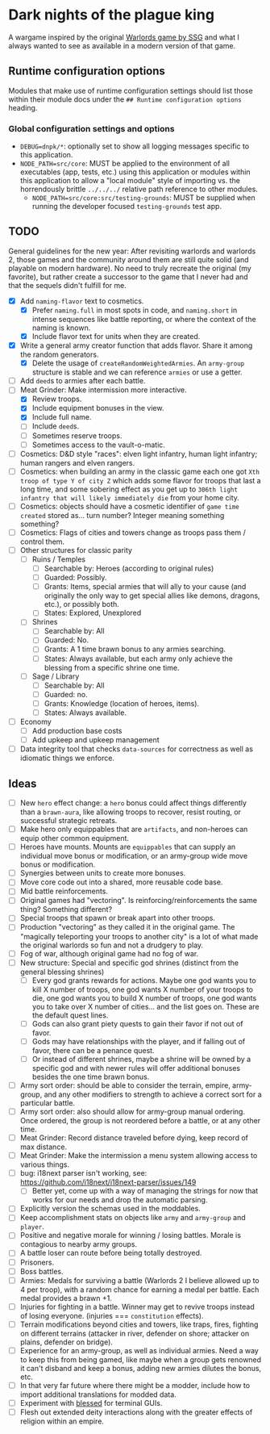 # Dark nights of the plague king

A wargame inspired by the original [Warlords game by SSG](https://en.wikipedia.org/wiki/Warlords_(1990_video_game)) and what I always wanted to see as available in a modern version of that game.

## Runtime configuration options

Modules that make use of runtime configuration settings should list those within their module docs under the `## Runtime configuration options` heading.

### Global configuration settings and options

* `DEBUG=dnpk/*`: optionally set to show all logging messages specific to this application.
* `NODE_PATH=src/core`: MUST be applied to the environment of all executables (app, tests, etc.) using this application or modules within this application to allow a "local module" style of importing vs. the horrendously brittle `../../../` relative path reference to other modules.
    * `NODE_PATH=src/core:src/testing-grounds`: MUST be supplied when running the developer focused `testing-grounds` test app.

## TODO

General guidelines for the new year: After revisiting warlords and warlords 2, those games and the community around them are still quite solid (and playable on modern hardware). No need to truly recreate the original (my favorite), but rather create a successor to the game that I never had and that the sequels didn't fulfill for me.

- [X] Add `naming-flavor` text to cosmetics.
    - [X] Prefer `naming.full` in most spots in code, and `naming.short` in intense sequences like battle reporting, or where the context of the naming is known.
    - [X] Include flavor text for units when they are created.
- [X] Write a general army creator function that adds flavor. Share it among the random generators.
    - [X] Delete the usage of `createRandomWeightedArmies`. An `army-group` structure is stable and we can reference `armies` or use a getter.
- [ ] Add `deed`s to armies after each battle.
- [ ] Meat Grinder: Make intermission more interactive.
    - [X] Review troops.
    - [X] Include equipment bonuses in the view.
    - [X] Include full name.
    - [ ] Include `deed`s.
    - [ ] Sometimes reserve troops.
    - [ ] Sometimes access to the vault-o-matic.
- [ ] Cosmetics: D&D style "races": elven light infantry, human light infantry; human rangers and elven rangers.
- [ ] Cosmetics: when building an army in the classic game each one got `Xth troop of type Y of city Z` which adds some flavor for troops that last a long time, and some sobering effect as you get up to `306th light infantry that will likely immediately die` from your home city.
- [ ] Cosmetics: objects should have a cosmetic identifier of `game time created` stored as... turn number? Integer meaning something something?
- [ ] Cosmetics: Flags of cities and towers change as troops pass them / control them.
- [ ] Other structures for classic parity
    - [ ] Ruins / Temples
        - [ ] Searchable by: Heroes (according to original rules)
        - [ ] Guarded: Possibly.
        - [ ] Grants: Items, special armies that will ally to your cause (and originally the only way to get special allies like demons, dragons, etc.), or possibly both.
        - [ ] States: Explored, Unexplored
    - [ ] Shrines
        - [ ] Searchable by: All
        - [ ] Guarded: No.
        - [ ] Grants: A 1 time brawn bonus to any armies searching.
        - [ ] States: Always available, but each army only achieve the blessing from a specific shrine one time.
    - [ ] Sage / Library
        - [ ] Searchable by: All
        - [ ] Guarded: no.
        - [ ] Grants: Knowledge (location of heroes, items).
        - [ ] States: Always available.
- [ ] Economy
    - [ ] Add production base costs
    - [ ] Add upkeep and upkeep management
- [ ] Data integrity tool that checks `data-sources` for correctness as well as idiomatic things we enforce.

## Ideas

- [ ] New `hero` effect change: a `hero` bonus could affect things differently than a `brawn-aura`, like allowing troops to recover, resist routing, or successful strategic retreats.
- [ ] Make hero only equippables that are `artifacts`, and non-heroes can equip other common equipment.
- [ ] Heroes have mounts. Mounts are `equippables` that can supply an individual move bonus or modification, or an army-group wide move bonus or modification.
- [ ] Synergies between units to create more bonuses.
- [ ] Move core code out into a shared, more reusable code base.
- [ ] Mid battle reinforcements.
- [ ] Original games had "vectoring". Is reinforcing/reinforcements the same thing? Something different?
- [ ] Special troops that spawn or break apart into other troops.
- [ ] Production "vectoring" as they called it in the original game. The "magically teleporting your troops to another city" is a lot of what made the original warlords so fun and not a drudgery to play.
- [ ] Fog of war, although original game had no fog of war.
- [ ] New structure: Special and specific god shrines (distinct from the general blessing shrines)
    - [ ] Every god grants rewards for actions. Maybe one god wants you to kill X number of troops, one god wants X number of your troops to die, one god wants you to build X number of troops, one god wants you to take over X number of cities... and the list goes on. These are the default quest lines.
    - [ ] Gods can also grant piety quests to gain their favor if not out of favor.
    - [ ] Gods may have relationships with the player, and if falling out of favor, there can be a penance quest.
    - [ ] Or instead of different shrines, maybe a shrine will be owned by a specific god and with newer rules will offer additional bonuses besides the one time brawn bonus.
- [ ] Army sort order: should be able to consider the terrain, empire, army-group, and any other modifiers to strength to achieve a correct sort for a particular battle.
- [ ] Army sort order: also should allow for army-group manual ordering. Once ordered, the group is not reordered before a battle, or at any other time.
- [ ] Meat Grinder: Record distance traveled before dying, keep record of max distance.
- [ ] Meat Grinder: Make the intermission a menu system allowing access to various things.
- [ ] bug: i18next parser isn't working, see: https://github.com/i18next/i18next-parser/issues/149
    - [ ] Better yet, come up with a way of managing the strings for now that works for our needs and drop the automatic parsing.
- [ ] Explicitly version the schemas used in the moddables.
- [ ] Keep accomplishment stats on objects like `army` and `army-group` and `player`.
- [ ] Positive and negative morale for winning / losing battles. Morale is contagious to nearby army groups.
- [ ] A battle loser can route before being totally destroyed.
- [ ] Prisoners.
- [ ] Boss battles.
- [ ] Armies: Medals for surviving a battle (Warlords 2 I believe allowed up to 4 per troop), with a random chance for earning a medal per battle. Each medal provides a brawn +1.
- [ ] Injuries for fighting in a battle. Winner may get to revive troops instead of losing everyone. (injuries === `constitution` effects).
- [ ] Terrain modifications beyond cities and towers, like traps, fires, fighting on different terrains (attacker in river, defender on shore; attacker on plains, defender on bridge).
- [ ] Experience for an army-group, as well as individual armies. Need a way to keep this from being gamed, like maybe when a group gets renowned it can't disband and keep a bonus, adding new armies dilutes the bonus, etc.
- [ ] In that very far future where there might be a modder, include how to import additional translations for modded data.
- [ ] Experiment with [blessed](https://github.com/chjj/blessed) for terminal GUIs.
- [ ] Flesh out extended deity interactions along with the greater effects of religion within an empire.
